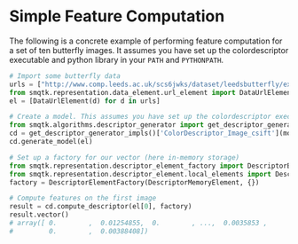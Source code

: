 # Simple Feature Computation

The following is a concrete example of performing feature computation for a set of ten butterfly images. It assumes you have set up the colordescriptor executable and python library in your `PATH` and `PYTHONPATH`.

```python
# Import some butterfly data
urls = ["http://www.comp.leeds.ac.uk/scs6jwks/dataset/leedsbutterfly/examples/{:03d}.jpg".format(i) for i in range(1,11)]
from smqtk.representation.data_element.url_element import DataUrlElement
el = [DataUrlElement(d) for d in urls]

# Create a model. This assumes you have set up the colordescriptor executable.
from smqtk.algorithms.descriptor_generator import get_descriptor_generator_impls
cd = get_descriptor_generator_impls()['ColorDescriptor_Image_csift'](model_directory='data', work_directory='work')
cd.generate_model(el)

# Set up a factory for our vector (here in-memory storage)
from smqtk.representation.descriptor_element_factory import DescriptorElementFactory
from smqtk.representation.descriptor_element.local_elements import DescriptorMemoryElement
factory = DescriptorElementFactory(DescriptorMemoryElement, {})

# Compute features on the first image
result = cd.compute_descriptor(el[0], factory)
result.vector()
# array([ 0.        ,  0.01254855,  0.        , ...,  0.0035853 ,
#         0.        ,  0.00388408])
```
